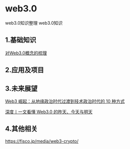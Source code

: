 # web3.0
web3.0知识整理 web3.0知识 
## 1.基础知识
[对Web3.0概念的梳理](https://rustmagazine.github.io/rust_magazine_2021/chapter_6/web3-part1.html)

## 2.应用及项目


## 3.未来展望
[Web3 崛起：从地缘政治时代过渡到技术政治时代的 10 种方式](https://www.chaincatcher.com/article/2067627)

[深度丨一文看懂 Web3.0 的昨天、今天与明天](https://cointelegraphcn.com/news/web30-future)


## 4.其他相关



https://fisco.jp/media/web3-crypto/


